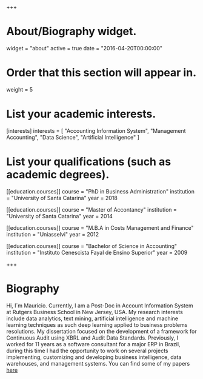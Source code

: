 +++
# About/Biography widget.
widget = "about"
active = true
date = "2016-04-20T00:00:00"

# Order that this section will appear in.
weight = 5

# List your academic interests.
[interests]
  interests = [
    "Accounting Information System",
    "Management Accounting",
    "Data Science",
    "Artificial Intelligence"
  ]

# List your qualifications (such as academic degrees).
[[education.courses]]
  course = "PhD in Business Administration"
  institution = "University of Santa Catarina"
  year = 2018

[[education.courses]]
  course = "Master of Accontancy"
  institution = "University of Santa Catarina"
  year = 2014

[[education.courses]]
  course = "M.B.A in Costs Management and Finance"
  institution = "Uniasselvi"
  year = 2012

 [[education.courses]]
  course = "Bachelor of Science in Accounting"
  institution = "Instituto Cenescista Fayal de Ensino Superior"
  year = 2009

+++

# Biography

Hi, I´m Maurício. Currently, I am a Post-Doc in Account Information System at Rutgers Business School in New Jersey, USA. My research interests include data analytics, text mining, artificial intelligence and machine learning techniques as such deep learning applied to business problems resolutions. My dissertation focused on the development of a framework for Continuous Audit using XBRL and Audit Data Standards. Previously, I worked for 11 years as a software consultant for a major ERP in Brazil, during this time I had the opportunity to work on several projects implementing, customizing and developing business intelligence, data warehouses, and management systems. You can find some of my papers [here](#publications)
